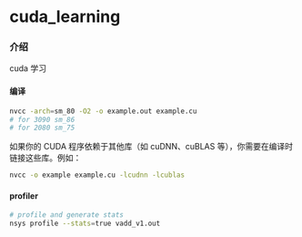 # cuda_learning

### 介绍
cuda 学习
#### 编译

``` bash
nvcc -arch=sm_80 -O2 -o example.out example.cu
# for 3090 sm_86
# for 2080 sm_75
```

如果你的 CUDA 程序依赖于其他库（如 cuDNN、cuBLAS 等），你需要在编译时链接这些库。例如：

``` bash
nvcc -o example example.cu -lcudnn -lcublas
```
#### profiler
``` bash
# profile and generate stats
nsys profile --stats=true vadd_v1.out
```